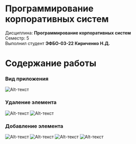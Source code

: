 # Программирование корпоративных систем
Дисциплина: **Программирование корпоративных систем** <br>
Семестр: 5 <br>
Выполнил студент **ЭФБО-03-22 Кириченко Н.Д.** <br>

# Содержание работы
### Вид приложения <br>
![Alt-текст](/images/PKS5_4_1.png "Главная")
### Удаление элемента <br>
![Alt-текст](/images/PKS5_4_2.png "Подтверждение удаления")
![Alt-текст](/images/PKS5_4_3.png "Элемент удален")
### Добавление элемента <br>
![Alt-текст](/images/PKS5_4_4.png "Окно добавления элемента")
![Alt-текст](/images/PKS5_4_5.png "Добавленный элемент")
![Alt-текст](/images/PKS5_4_6.png "Добавленный элемент")
![Alt-текст](/images/PKS5_4_7.png "Добавленный элемент")
